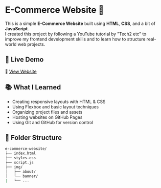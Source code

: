 # E-Commerce Website 🛒

This is a simple **E-Commerce Website** built using **HTML**, **CSS**, and a bit of **JavaScript**.  
I created this project by following a YouTube tutorial by "Tech2 etc" to improve my frontend development skills and to learn how to structure real-world web projects.

## 🚀 Live Demo

🔗 [View Website](https://ishu8423.github.io/E-Commerce-Website/)

## 📚 What I Learned

- Creating responsive layouts with HTML & CSS
- Using Flexbox and basic layout techniques
- Organizing project files and assets
- Hosting websites on GitHub Pages
- Using Git and GitHub for version control

## 📁 Folder Structure

```bash
e-commerce-website/
├── index.html
├── styles.css
├── script.js
├── img/
│   ├── about/
│   └── banner/
|   └── ...
